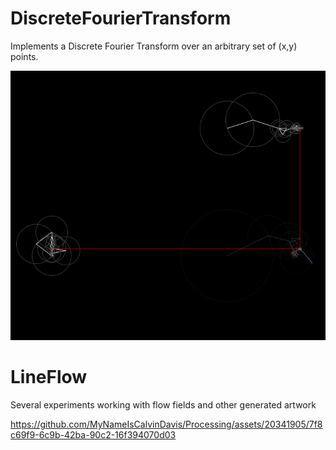 # DiscreteFourierTransform

Implements a Discrete Fourier Transform over an arbitrary set of (x,y) points.

![](DiscreteFourierTransform/data/Four.gif)

# LineFlow
Several experiments working with flow fields and other generated artwork

https://github.com/MyNameIsCalvinDavis/Processing/assets/20341905/7f8c69f9-6c9b-42ba-90c2-16f394070d03



